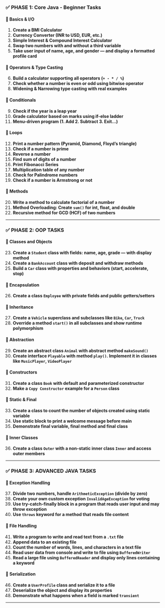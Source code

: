 ### ✅ **PHASE 1: Core Java - Beginner Tasks**

#### 🔹 Basics & I/O

1. **Create a BMI Calculator**
2. **Currency Converter (INR to USD, EUR, etc.)**
3. **Simple Interest & Compound Interest Calculator**
4. **Swap two numbers with and without a third variable**
5. **Take user input of name, age, and gender — and display a formatted profile card**

#### 🔹 Operators & Type Casting

6. **Build a calculator supporting all operators (`+ - * / %`)**
7. **Check whether a number is even or odd using bitwise operator**
8. **Widening & Narrowing type casting with real examples**

#### 🔹 Conditionals

9. **Check if the year is a leap year**
10. **Grade calculator based on marks using if-else ladder**
11. **Menu-driven program (1. Add 2. Subtract 3. Exit...)**

#### 🔹 Loops

12. **Print a number pattern (Pyramid, Diamond, Floyd’s triangle)**
13. **Check if a number is prime**
14. **Reverse a number**
15. **Find sum of digits of a number**
16. **Print Fibonacci Series**
17. **Multiplication table of any number**
18. **Check for Palindrome numbers**
19. **Check if a number is Armstrong or not**

#### 🔹 Methods

20. **Write a method to calculate factorial of a number**
21. **Method Overloading: Create `sum()` for int, float, and double**
22. **Recursive method for GCD (HCF) of two numbers**

---

### ✅ **PHASE 2: OOP TASKS**

#### 🔹 Classes and Objects

23. **Create a `Student` class with fields: name, age, grade — with display method**
24. **Create a `BankAccount` class with deposit and withdraw methods**
25. **Build a `Car` class with properties and behaviors (start, accelerate, stop)**

#### 🔹 Encapsulation

26. **Create a class `Employee` with private fields and public getters/setters**

#### 🔹 Inheritance

27. **Create a `Vehicle` superclass and subclasses like `Bike`, `Car`, `Truck`**
28. **Override a method `start()` in all subclasses and show runtime polymorphism**

#### 🔹 Abstraction

29. **Create an abstract class `Animal` with abstract method `makeSound()`**
30. **Create interface `Playable` with method `play()`. Implement it in classes like `MusicPlayer`, `VideoPlayer`**

#### 🔹 Constructors

31. **Create a class `Book` with default and parameterized constructor**
32. **Make a `Copy Constructor` example for a `Person` class**

#### 🔹 Static & Final

33. **Create a class to count the number of objects created using static variable**
34. **Use static block to print a welcome message before main**
35. **Demonstrate final variable, final method and final class**

#### 🔹 Inner Classes

36. **Create a class `Outer` with a non-static inner class `Inner` and access outer members**

---

### ✅ **PHASE 3: ADVANCED JAVA TASKS**

#### 🔹 Exception Handling

37. **Divide two numbers, handle `ArithmeticException` (divide by zero)**
38. **Create your own custom exception `InvalidAgeException` for voting**
39. **Use try-catch-finally block in a program that reads user input and may throw exception**
40. **Use `throws` keyword for a method that reads file content**

#### 🔹 File Handling

41. **Write a program to write and read text from a `.txt` file**
42. **Append data to an existing file**
43. **Count the number of words, lines, and characters in a text file**
44. **Read user data from console and write to file using `BufferedWriter`**
45. **Read a large file using `BufferedReader` and display only lines containing a keyword**

#### 🔹 Serialization

46. **Create a `UserProfile` class and serialize it to a file**
47. **Deserialize the object and display its properties**
48. **Demonstrate what happens when a field is marked `transient`**

---

